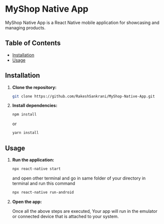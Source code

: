 # MyShop Native App

MyShop Native App is a React Native mobile application for showcasing and managing products.

## Table of Contents

- [Installation](#installation)
- [Usage](#usage)

## Installation

1. **Clone the repository:**

    ```bash
    git clone https://github.com/RakeshSankrani/MyShop-Native-App.git
    ```

2. **Install dependencies:**

    ```bash
    npm install
    ```

   or

    ```bash
    yarn install
    ```

## Usage

1. **Run the application:**

    ```bash
    npx react-native start
    ```

   and open other terminal and go in same folder of your directory in terminal and run this command

    ```bash
    npx react-native run-android
    ```

2. **Open the app:**

   Once all the above steps are executed, Your app will run in the emulator or connected device that is attached to your system.

